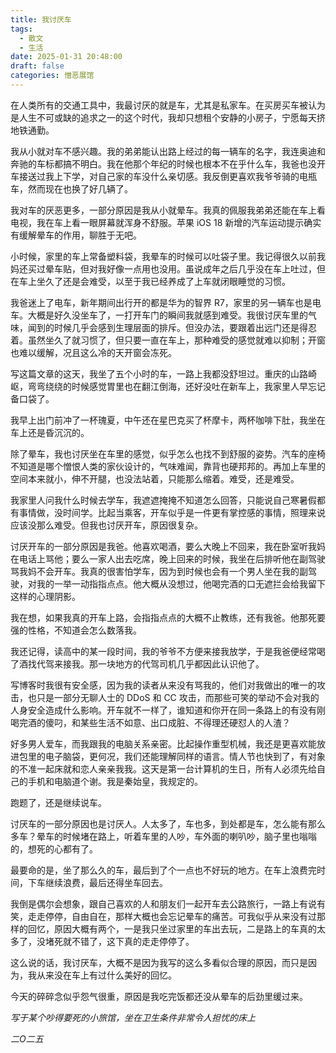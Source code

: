 ```yaml
---
title: 我讨厌车
tags:
  - 散文
  - 生活
date: 2025-01-31 20:48:00
draft: false
categories: 憎恶展馆
---
```


在人类所有的交通工具中，我最讨厌的就是车，尤其是私家车。在买房买车被认为是人生不可或缺的追求之一的这个时代，我却只想租个安静的小房子，宁愿每天挤地铁通勤。

<!--more-->

我从小就对车不感兴趣。我的弟弟能认出路上经过的每一辆车的名字，我连奥迪和奔驰的车标都搞不明白。我在他那个年纪的时候也根本不在乎什么车，我爸也没开车接送过我上下学，对自己家的车没什么亲切感。我反倒更喜欢我爷爷骑的电瓶车，然而现在也换了好几辆了。

我对车的厌恶更多，一部分原因是我从小就晕车。我真的佩服我弟弟还能在车上看电视，我在车上看一眼屏幕就浑身不舒服。苹果 iOS 18 新增的汽车运动提示确实有缓解晕车的作用，聊胜于无吧。

小时候，家里的车上常备塑料袋，我晕车的时候可以吐袋子里。我记得很久以前我妈还买过晕车贴，但对我好像一点用也没用。虽说成年之后几乎没在车上吐过，但在车上坐久了还是会难受，以至于我已经养成了上车就闭眼睡觉的习惯。

我爸迷上了电车，新年期间出行开的都是华为的智界 R7，家里的另一辆车也是电车。大概是好久没坐车了，一打开车门的瞬间我就感到难受。我很讨厌车里的气味，闻到的时候几乎会感到生理层面的排斥。但没办法，要跟着出远门还是得忍着。虽然坐久了就习惯了，但只要一直在车上，那种难受的感觉就难以抑制；开窗也难以缓解，况且这么冷的天开窗会冻死。

写这篇文章的这天，我坐了五个小时的车，一路上我都没舒坦过。重庆的山路崎岖，弯弯绕绕的时候感觉胃里也在翻江倒海，还好没吐在新车上，我家里人早忘记备口袋了。

我早上出门前冲了一杯瑰夏，中午还在星巴克买了杯摩卡，两杯咖啡下肚，我坐在车上还是昏沉沉的。

除了晕车，我也讨厌坐在车里的感觉，似乎怎么也找不到舒服的姿势。汽车的座椅不知道是哪个憎恨人类的家伙设计的，气味难闻，靠背也硬邦邦的。再加上车里的空间本来就小，伸不开腿，也没法站着，只能那么缩着。难受，还是难受。

我家里人问我什么时候去学车，我遮遮掩掩不知道怎么回答，只能说自己寒暑假都有事情做，没时间学。比起当乘客，开车似乎是一件更有掌控感的事情，照理来说应该没那么难受。但我也讨厌开车，原因很复杂。

讨厌开车的一部分原因是我爸。他喜欢喝酒，要么大晚上不回来，我在卧室听我妈在电话上骂他；要么一家人出去吃席，晚上回来的时候，我坐在后排听他在副驾驶骂我妈不会开车。我真的很害怕学车，因为到时候也会有一个男人坐在我的副驾驶，对我的一举一动指指点点。他大概从没想过，他喝完酒的口无遮拦会给我留下这样的心理阴影。

我在想，如果我真的开车上路，会指指点点的大概不止教练，还有我爸。他那死要强的性格，不知道会怎么数落我。

我还记得，读高中的某一段时间，我的爷爷不方便来接我放学，于是我爸便经常喝了酒找代驾来接我。那一块地方的代驾司机几乎都因此认识他了。

写博客时我很有安全感，因为我的读者从来没有骂我的，他们对我做出的唯一的攻击，也只是一部分无聊人士的 DDoS 和 CC 攻击，而那些可笑的举动不会对我的人身安全造成什么影响。开车就不一样了，谁知道和你开在同一条路上的有没有刚喝完酒的傻叼，和某些生活不如意、出口成脏、不得理还硬怼人的人渣？

好多男人爱车，而我跟我的电脑关系亲密。比起操作重型机械，我还是更喜欢能放进包里的电子脑袋，更何况，我们还能理解同样的语言。情人节也快到了，有对象的不准一起床就和恋人亲亲我我。这天是第一台计算机的生日，所有人必须先给自己的手机和电脑道个谢。我是秦始皇，我规定的。

跑题了，还是继续说车。

讨厌车的一部分原因也是讨厌人。人太多了，车也多，到处都是车，怎么能有那么多车？晕车的时候堵在路上，听着车里的人吵，车外面的喇叭吵，脑子里也嗡嗡的，想死的心都有了。

最要命的是，坐了那么久的车，最后到了个一点也不好玩的地方。在车上浪费完时间，下车继续浪费，最后还得坐车回去。

我倒是偶尔会想象，跟自己喜欢的人和朋友们一起开车去公路旅行，一路上有说有笑，走走停停，自由自在，那样大概也会忘记晕车的痛苦。可我似乎从来没有过那样的回忆，原因大概有两个，一是我只坐过家里的车出去玩，二是路上的车真的太多了，没堵死就不错了，这下真的走走停停了。

这么说的话，我讨厌车，大概不是因为我写的这么多看似合理的原因，而只是因为，我从来没在车上有过什么美好的回忆。

今天的碎碎念似乎怨气很重，原因是我吃完饭都还没从晕车的后劲里缓过来。

*写于某个吵得要死的小旅馆，坐在卫生条件非常令人担忧的床上*

*二O二五*